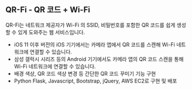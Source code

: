 ## QR-Fi - QR 코드 + Wi-Fi
QR-Fi는 네트워크 제공자가 Wi-Fi 의 SSID, 비밀번호를 포함한 QR 코드를 쉽게 생성할 수 있게 도와주는 웹 서비스입니다.  
- iOS 11 이후 버전의 iOS 기기에서는 카메라 앱에서 QR 코드를 스캔해 Wi-Fi 네트워크에 연결할 수 있습니다.
- 삼성 갤럭시 시리즈 등의 Android 기기에서도 카메라 앱의 QR 코드 스캔을 통해 Wi-Fi 네트워크에 연결할 수 있습니다.
- 배경 색상, QR 코드 색상 변경 등 간단한 QR 코드 꾸미기 기능 구현
- Python Flask, Javascript, Bootstrap, jQuery, AWS EC2로 구현 및 배포
